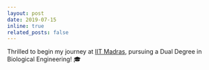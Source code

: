 ```yaml
---
layout: post
date: 2019-07-15
inline: true
related_posts: false
---
```


Thrilled to begin my journey at <a href="https://www.iitm.ac.in/">IIT Madras</a>, pursuing a Dual Degree in Biological Engineering! 🎓

